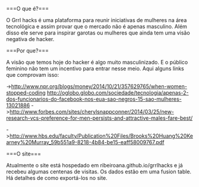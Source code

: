 ===O que é?===

O Grrl hacks é uma plataforma para reunir iniciativas de mulheres na área tecnológica e assim provar que o mercado não é apenas masculino. Além disso ele serve para inspirar garotas ou mulheres que ainda tem uma visão negativa de hacker.

===Por que?===

A visão que temos hoje do hacker é algo muito masculinizado. E o público feminino não tem um incentivo para entrar nesse meio. Aqui alguns links que comprovam isso:

->http://www.npr.org/blogs/money/2014/10/21/357629765/when-women-stopped-coding
http://oglobo.globo.com/sociedade/tecnologia/apenas-2-dos-funcionarios-do-facebook-nos-eua-sao-negros-15-sao-mulheres-13021886
->http://www.forbes.com/sites/cherylsnappconner/2014/03/25/new-research-vcs-preference-for-men-persists-and-attractive-males-fare-best/

->http://www.hbs.edu/faculty/Publication%20Files/Brooks%20Huang%20Kearney%20Murray_59b551a9-8218-4b84-be15-eaff58009767.pdf

===O site===

Atualmente o site está hospedado em ribeiroana.github.io/grrlhacks e já recebeu algumas centenas de visitas. Os dados estão em uma fusion table. Há detalhes de como exportá-los no site.

